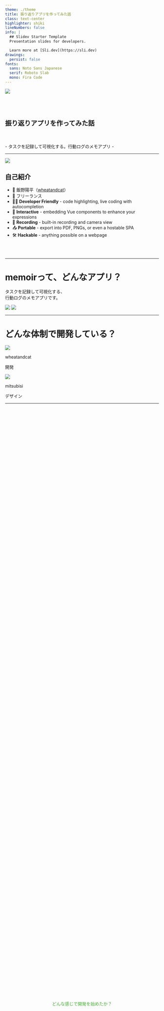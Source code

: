 ```yaml
---
theme: ./theme
title: 振り返りアプリを作ってみた話
class: text-center
highlighter: shiki
lineNumbers: false
info: |
  ## Slidev Starter Template
  Presentation slides for developers.

  Learn more at [Sli.dev](https://sli.dev)
drawings:
  persist: false
fonts:
  sans: Noto Sans Japanese
  serif: Roboto Slab
  mono: Fira Code
---
```


<div class="flex justify-center">
  <img
    class="w-60"
    src="/logo.svg"
  />
</div>
<br/>
<br/>
<br/>
<h2 class="font-sans">振り返りアプリを作ってみた話</h2>

<br/>
<br/>
- タスクを記録して可視化する。行動ログのメモアプリ -


<!--
The last comment block of each slide will be treated as slide notes. It will be visible and editable in Presenter Mode along with the slide. [Read more in the docs](https://sli.dev/guide/syntax.html#notes)
-->

---

<div class="flex pb-5">
  <div class="px-5">
    <div class="rounded-full bg-white w-24 h-24 overflow-hidden border-2 border-black border-dotted border-opacity-20">
      <img
        class="w-40 pt-2"
        src="/account.png"
      />
    </div>
  </div>
  <div class="mt-6">
    <h2>自己紹介</h2>
  </div>
</div>

- 📝 飯野陽平（[wheatandcat](https://github.com/wheatandcat)）
- 🎨 フリーランス
- 🧑‍💻 **Developer Friendly** - code highlighting, live coding with autocompletion
- 🤹 **Interactive** - embedding Vue components to enhance your expressions
- 🎥 **Recording** - built-in recording and camera view
- 📤 **Portable** - export into PDF, PNGs, or even a hostable SPA
- 🛠 **Hackable** - anything possible on a webpage

<br>
<br>

---

# memoirって、どんなアプリ？


<div class="text-2xl font-700 absolute top-60 left-25">
タスクを記録して可視化する、<br/>
行動ログのメモアプリです。
</div>

<img
  class="w-120 absolute top-35 right-40"
  src="/mock01.png"
/>
<img
  class="w-120 absolute top-35 right-0"
  src="/mock02.png"
/>


---

# どんな体制で開発している？


<div>
  <div class="flex justify-around mt-20 w-220">
    <div class="flex justify-center flex-col">
      <div>
        <div class="rounded-full bg-white w-40 h-40 overflow-hidden border-2 border-black border-dotted border-opacity-20">
          <img
            class="w-40 pt-2"
            src="/account.png"
          />
        </div>
      </div>
      <div class="pt-3 text-center text-xl">
        <p><span class="font-700">wheatandcat</span></p>
        <p><span class="font-700">開発</span></p>
      </div>
    </div>
    <div class="flex justify-center flex-col">
      <div>
        <div class="rounded-full bg-white w-40 h-40 overflow-hidden border-2 border-black border-dotted border-opacity-20">
          <img
            class="w-40 pt-2"
            src="/mitsubisi.png"
          />
        </div>
      </div>
      <div class="pt-3 text-center text-xl">
        <p><span class="font-700">mitsubisi</span></p>
        <p><span class="font-700">デザイン</span></p>
      </div>
    </div>
  </div>
</div>

---

<div class="text-4xl font-700 title">
どんな感じで開発を始めたか？
</div>

<style>
.title {
  display: flex;
  height: 100%;
  width: 100%;
  justify-content: center;
  align-items: center;
}
</style>

---
clicks: 1
---

## 元々、以下のような事を行っていた


<arrow v-click="1" x1="450" y1="330" x2="550" y2="330" color="#46AE35" width="3" arrowSize="1" />
<br/>
<br/>
<div class="flex justify-between w-210">
  <div>
    <div>
      <div class="text-xl font-700">①.毎週日曜日の午後に振り返り</div>
      <p class="text-sm font-700">
        参加者: 家族<br/>
        お互いの１週間の出来事を共有
      </p>
    </div>
    <div>
      <img
        class="h-70 pt-2"
        src="/memo01.png"
      />
    </div>
  </div>
  <div v-click="1">
    <div>
      <div class="text-xl font-700">②.議事録を家族共有のslackで共有</div>
      <div class="h-19"/>
    </div>
    <div>
      <img
        class="h-70 pt-2"
        src="/memo02.png"
      />
    </div>
  </div>
</div>

---

# 元々の運用の振り返りの問題点

<br/>
<br/>

 - 振り返りの時に、今週の出来事を思い出せない
 - まとまった単位での振り返りをしたい時にテキスト情報のみだとピックアップしづらい
 - 良かった出来事のみピックアップしたいなど
 - 振り返りを開催する時間帯がズレる

<br />
<br />

<div v-click="1" class="text-center mt-10 text-4xl font-700 strong">
  上記の問題を解決するためにアプリを開発！
</div>

<style>
.strong {
  color: #E93581;
}
</style>


---
clicks: 3
---


# どんな感じで開発を始めたか ①

<div class="text-sm">担当: wheatandcat</div>

<div class="relative">
    <div class="absolute top-0 left-0 right-0 bottom-0 w-80">
      <p class="text-base font-700">①.ラフで画面構成を作成</p>
      <img
        class="h-30"
        src="/create_01.png"
      />
    </div>
    <div v-click="1" class="absolute top-0 left-90 bottom-0 w-80">
      <p class="text-base font-700">②.Figmaで仮デザイン作成</p>
      <img
        class="h-30"
        src="/create_02.png"
      />
    </div>
    <div v-click="2" class="absolute top-50 left-0 bottom-0 w-80">
      <p class="text-base font-700">③.仮のデザインガイドラインを作成</p>
      <img
        class="h-30"
        src="/create_03.png"
      />
    </div>
    <div v-click="3" class="absolute top-65 left-115 bottom-0 w-80 h-25 border-3 border-gray-700 border-dotted rounded-lg">
      <p class="text-lg font-700 pt-5 pl-4 text-gray-700">ここまで出来たらデザイナーに渡す</p>
    </div>
</div>

<arrow v-click="1" x1="280" y1="205" x2="400" y2="205" color="#46AE35" width="3" arrowSize="1" />
<arrow v-click="2" x1="400" y1="260" x2="300" y2="325" color="#46AE35" width="3" arrowSize="1" />
<arrow v-click="3" x1="280" y1="430" x2="500" y2="430" color="#46AE35" width="3" arrowSize="1" />


---
clicks: 6
---

# どんな感じで開発を始めたか ②

<div class="text-sm">担当: mitsubisi</div>


<div class="relative">
    <div class="absolute top-0 left-0 right-0 bottom-0">
      <p class="text-base font-700">④.正式にデザインガイドラインを作成</p>
      <img
        class="h-60"
        src="/create_04.png"
      />
    </div>
    <div  v-click="1" class="absolute top-0 left-110 bottom-0 w-80">
      <p class="text-base font-700">⑤.StyleをFigmaに登録</p>
      <img
        class="h-60"
        src="/create_05.png"
      />
    </div>
    <div v-click="2" v-if="$slidev.nav.clicks == 2" class="absolute top-20 left-5 right-0 bottom-0 w-25 h-32 border-3 border-red-700"/>
    <div v-click="3" v-if="$slidev.nav.clicks === 3" class="absolute top-20 left-48 right-0 bottom-0 w-15 h-18 border-3 border-red-700"/>
    <div v-click="4" class="absolute top-15 left-170 bottom-0 w-80">
      <img
        class="h-60"
        src="/create_06.png"
      />
    </div>

</div> 

<arrow v-click="1" v-if="$slidev.nav.clicks === 1" x1="340" y1="305" x2="480" y2="305" color="#46AE35" width="3" arrowSize="1" />
<arrow v-click="2" v-if="$slidev.nav.clicks === 2" x1="175" y1="260" x2="490" y2="360" color="rgba(185, 28, 28)" width="3" arrowSize="1" />
<arrow v-click="3" v-if="$slidev.nav.clicks === 3" x1="305" y1="245" x2="490" y2="245" color="rgba(185, 28, 28)" width="3" arrowSize="1" />
<arrow v-click="5"  v-if="$slidev.nav.clicks === 5" x1="560" y1="230" x2="870" y2="300" color="rgba(185, 28, 28)" width="3" arrowSize="1" />
<arrow v-click="6"  v-if="$slidev.nav.clicks === 6" x1="560" y1="335" x2="870" y2="370" color="rgba(185, 28, 28)" width="3" arrowSize="1" />
---

# どんな感じで開発を始めたか ③

<div class="text-sm">担当: mitsubisi</div>


<p class="text-base font-700 pl-18">⑥.ガイドラインに沿って正式なデザインを作成</p>
<div class="flex items-center w-full flex-col">
  <img
    class="w-180"
    src="/create_07.png"
  />
</div> 
---

# どんな感じで開発を始めたか ④

<div class="text-sm">担当: wheatandcat & mitsubisi</div>


<p class="text-base font-700 pl-18">⑥.画面遷移をPrototypeに落とし込む</p>
<div class="flex pl-20 w-full flex-col">
  <img
    class="w-140"
    src="/create_08.png"
  />
</div> 

Prototype **[Demo](https://www.figma.com/proto/cLruhS5vc5IQsvqoXYSyP8/memoir?page-id=141%3A129&node-id=141%3A273&viewport=241%2C48%2C0.5&scaling=min-zoom&starting-point-node-id=141%3A273)** .
---

# ここまで完成したら実装開始 & 改善のループを開始

<div class="text-sm">担当: wheatandcat & mitsubisi</div>
<br/>

 <ul>
  <li>以下をループでする形式で実装していく
    <ul>
      <li v-click="1">①. 設計 & 機能実装</li>
      <li v-click="2">②. Expoでデモアプリ配布して、実際に使用</li>
      <li v-click="3">③. 週1回の振り返りを行う</li>
      <li v-click="4">④. 改善内容 & バグ報告をslackに通知</li>
      <li v-click="5">⑤. issue作成</li>
      <li v-click="6">⑥. Zennのスクラップに実装報告を記載</li>
      <li v-click="7">⑦. ①に戻る</li>
    </ul>
  </li>
</ul>
<br/>

Zenn: **[memoirの開発ログ](https://zenn.dev/wheatandcat/scraps/78d2c5aa4c9435)** .

---

# どこまで出来ているの？

<div class="text-4xl font-700 title">
実機でデモ
</div>

 **[LPサイトは、こちら](https://zenn.dev/wheatandcat/scraps/78d2c5aa4c9435)** .

<style>
.title {
  display: flex;
  height: 80%;
  width: 100%;
  justify-content: center;
  align-items: center;
  color: #46AE35;
}
</style>
---




# コードは全てGitHubで公開しています

<br/>

 - memoir
   - **https://github.com/wheatandcat/memoir**
 - memoir-backend
   - **https://github.com/wheatandcat/memoir-backend**
 - memoir-notification
   - **https://github.com/wheatandcat/memoir-notification**
 - memoir-tools
   - **https://github.com/wheatandcat/memoir-tools**
 - memoir-lp
   - **https://github.com/wheatandcat/memoir-lp**
---




<div class="text-2xl font-700 title">
アプリのストア公開は来年の2月くらいの予定です
</div>

<style>
.title {
  display: flex;
  height: 100%;
  width: 100%;
  justify-content: center;
  align-items: center;
}
</style>
---
layout: center
class: "text-center"
---

<div class="text-2xl font-700 text-enter w-full">

  <div class="main">
  <img
    class="w-60"
    src="/logo.svg"
  />
  </div>
  <div>ご清聴ありがとうございました</div>
</div>



<style>
.main {
  display: flex;
  height: 80%;
  width: 100%;
  justify-content: center;
  align-items: center;
  color: #46AE35;
}
</style>

